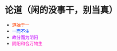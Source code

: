 # 论道（闲的没事干，别当真）
- <span style='color:#ff4000;'>道始于一</span>
- <span style='color:#0040ff;'>一而不生</span>
- <span style='color:#bf00ff;'>故分而为阴阳</span>
- <span style='color:#ff00bf;'>阴阳和合万物生</span>
